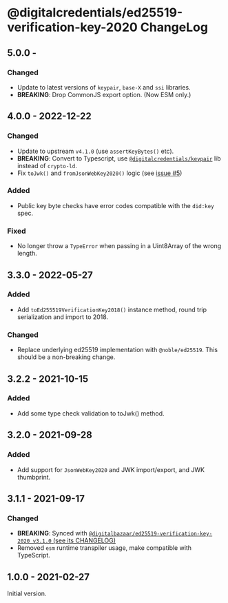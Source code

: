 # @digitalcredentials/ed25519-verification-key-2020 ChangeLog

## 5.0.0 -
### Changed
- Update to latest versions of `keypair`, `base-X` and `ssi` libraries.
- **BREAKING**: Drop CommonJS export option. (Now ESM only.)

## 4.0.0 - 2022-12-22
### Changed
- Update to upstream `v4.1.0` (use `assertKeyBytes()` etc).
- **BREAKING**: Convert to Typescript, use [`@digitalcredentials/keypair`](https://github.com/digitalcredentials/keypair)
  lib instead of `crypto-ld`.
- Fix `toJwk()` and `fromJsonWebKey2020()` logic (see [issue #5](https://github.com/digitalcredentials/ed25519-verification-key-2020/issues/5))

### Added
- Public key byte checks have error codes compatible with the `did:key` spec.

### Fixed
- No longer throw a `TypeError` when passing in a Uint8Array of the wrong length.

## 3.3.0 - 2022-05-27
### Added
- Add `toEd255519VerificationKey2018()` instance method, round trip serialization
  and import to 2018.

### Changed
- Replace underlying ed25519 implementation with `@noble/ed25519`. This
  should be a non-breaking change.

## 3.2.2 - 2021-10-15
### Added
- Add some type check validation to toJwk() method.

## 3.2.0 - 2021-09-28
### Added
- Add support for `JsonWebKey2020` and JWK import/export, and JWK thumbprint.

## 3.1.1 - 2021-09-17

### Changed
- **BREAKING**: Synced with [`@digitalbazaar/ed25519-verification-key-2020 v3.1.0`
  (see its CHANGELOG)](https://github.com/digitalbazaar/ed25519-verification-key-2020/blob/main/CHANGELOG.md#310---2021-06-24)
- Removed `esm` runtime transpiler usage, make compatible with TypeScript.

## 1.0.0 - 2021-02-27

Initial version.
